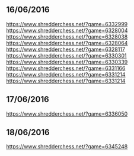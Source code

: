 **16/06/2016**
--------------
https://www.shredderchess.net/?game=6332999
https://www.shredderchess.net/?game=6328004
https://www.shredderchess.net/?game=6328038
https://www.shredderchess.net/?game=6328064
https://www.shredderchess.net/?game=6328117
https://www.shredderchess.net/?game=6330301
https://www.shredderchess.net/?game=6330339
https://www.shredderchess.net/?game=6331166
https://www.shredderchess.net/?game=6331214
https://www.shredderchess.net/?game=6331214

**17/06/2016**
--------------
https://www.shredderchess.net/?game=6336050

**18/06/2016**
--------------
https://www.shredderchess.net/?game=6345248
